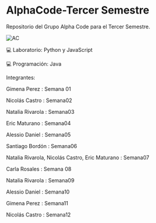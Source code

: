 # AlphaCode-Tercer Semestre
Repositorio del Grupo Alpha Code para el Tercer Semestre.

![AC](https://user-images.githubusercontent.com/113073790/234140028-4ff97926-97ee-4ae4-ac7f-7bc66e26ad02.jpeg)

💻 Laboratorio: Python y JavaScript

💻 Programación: Java

Integrantes:

Gimena Perez : Semana 01

Nicolás Castro : Semana02

Natalia Rivarola : Semana03

Eric Maturano : Semana04

Alessio Daniel : Semana05

Santiago Bordón : Semana06

Natalia Rivarola, Nicolás Castro, Eric Maturano : Semana07

Carla Rosales : Semana 08

Natalia Rivarola : Semana09

Alessio Daniel : Semana10

Gimena Perez : Semana11

Nicolás Castro : Semana12
